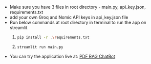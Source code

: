 - Make sure you have 3 files in root directory - main.py, api_key.json, requirements.txt
- add your own Groq and Nomic API keys in api_key.json file
- Run below commands at root directory in terminal to run the app on streamlit
  1) ```bash
     pip install -r .\requirements.txt
     ```
  2) ```bash
     streamlit run main.py
     ```
- You can try the application live at: [PDF RAG ChatBot](https://pdf-rag-chatbot-vk.streamlit.app/)
